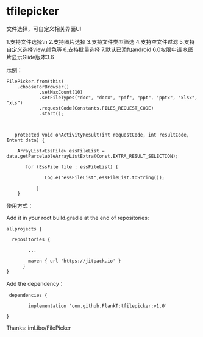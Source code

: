# tfilepicker

文件选择，可自定义相关界面UI

1.支持文件选择\n
2.支持图片选择
3.支持文件类型筛选
4.支持空文件过滤
5.支持自定义选择view,颜色等
6.支持批量选择
7.默认已添加android 6.0权限申请
8.图片显示Glide版本3.6


示例：
          
	FilePicker.from(this)                        
		.chooseForBrowser()
                .setMaxCount(10)
                .setFileTypes("doc", "docx", "pdf", "ppt", "pptx", "xlsx", "xls")
                .requestCode(Constants.FILES_REQUEST_CODE)
                .start();
	
	
	
       protected void onActivityResult(int requestCode, int resultCode, Intent data) {	
       
        ArrayList<EssFile> essFileList = data.getParcelableArrayListExtra(Const.EXTRA_RESULT_SELECTION);
                       
           for (EssFile file : essFileList) {
	   
                  Log.e("essFileList",essFileList.toString());
		  
               }
        }
	

使用方式：

Add it in your root build.gradle at the end of repositories:

    allprojects {

	  repositories {
	  
			...
			
			maven { url 'https://jitpack.io' }			
		  }	
	}
	
Add the dependency：

     dependencies {

	        implementation 'com.github.FlankT:tfilepicker:v1.0'
		
	}
	
Thanks:
imLibo/FilePicker

